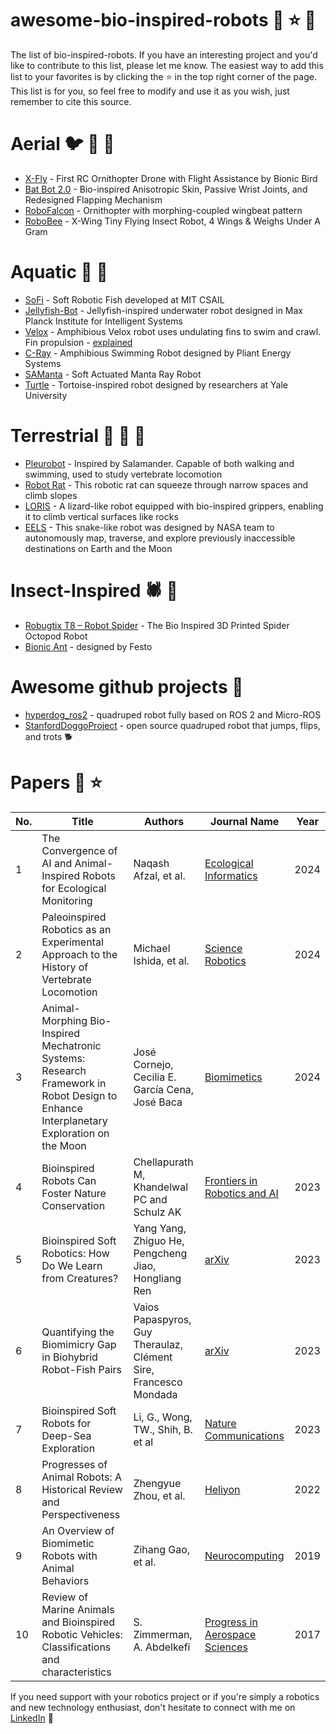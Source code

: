 # awesome-bio-inspired-robots :robot: :star: :rocket:
The list of bio-inspired-robots. If you have an interesting project and you'd like to contribute to this list, please let me know. The easiest way to add this list to your favorites is by clicking the ⭐ in the top right corner of the page. This list is for you, so feel free to modify and use it as you wish, just remember to cite this source.

# Aerial :bird: 🦇 🐝
- [X-Fly](https://www.youtube.com/watch?v=nPtSjjrzf-U) - First RC Ornithopter Drone with Flight Assistance by Bionic Bird
- [Bat Bot 2.0](https://www.youtube.com/watch?v=cm5v4jxcy-Q) - Bio-inspired Anisotropic Skin, Passive Wrist Joints, and Redesigned Flapping Mechanism
- [RoboFalcon](https://www.youtube.com/watch?v=TXg-qoRN0co) - Ornithopter with morphing-coupled wingbeat pattern
- [RoboBee](https://www.youtube.com/watch?v=CU_MLdM92Ms) - X-Wing Tiny Flying Insect Robot, 4 Wings & Weighs Under A Gram 


# Aquatic :ocean: :blowfish:
- [SoFi](https://www.youtube.com/watch?v=bY-bU28xzjY) - Soft Robotic Fish developed at MIT CSAIL
- [Jellyfish-Bot](https://www.youtube.com/watch?v=Javg9Q38Qz0) - Jellyfish-inspired underwater robot designed in Max Planck Institute for Intelligent Systems
- [Velox](https://www.youtube.com/watch?v=CkZszsl2aIU) - Amphibious Velox robot uses undulating fins to swim and crawl. Fin propulsion - [explained](https://www.youtube.com/watch?v=WevNiF2AbeM)
- [C-Ray](https://www.youtube.com/watch?v=llEFT9euTGU) - Amphibious Swimming Robot designed by Pliant Energy Systems
- [SAManta](https://www.youtube.com/watch?v=Zn0cNGTKa1I) - Soft Actuated Manta Ray Robot
- [Turtle](https://www.youtube.com/watch?v=Glgv3Uf2a9M) - Tortoise-inspired robot designed by researchers at Yale University

# Terrestrial 🦎 :rat: 🐍
- [Pleurobot](https://www.youtube.com/watch?v=zcAR_2bNojE) - Inspired by Salamander. Capable of both walking and swimming, used to study vertebrate locomotion
- [Robot Rat](https://www.youtube.com/watch?v=vqYJoorLJ8A) - This robotic rat can squeeze through narrow spaces and climb slopes
- [LORIS](https://www.youtube.com/watch?v=shDUKcf1S50) - A lizard-like robot equipped with bio-inspired grippers, enabling it to climb vertical surfaces like rocks
- [EELS](https://www.youtube.com/watch?v=ifCIDT4X9AM) - This snake-like robot was designed by NASA team to autonomously map, traverse, and explore previously inaccessible destinations on Earth and the Moon

# Insect-Inspired 🕷️ 🐜
- [Robugtix T8 – Robot Spider](https://www.youtube.com/watch?v=HfiHOpv6HtI) - The Bio Inspired 3D Printed Spider Octopod Robot
- [Bionic Ant](https://www.youtube.com/watch?v=aBfKoKHEzPQ) - designed by Festo

# Awesome github projects 🤖
- [hyperdog_ros2](https://github.com/NDHANA94/hyperdog_ros2) - quadruped robot fully based on ROS 2 and Micro-ROS
- [StanfordDoggoProject](https://github.com/Nate711/StanfordDoggoProject) - open source quadruped robot that jumps, flips, and trots 🐕

# Papers 📑 ⭐
| No. | Title | Authors | Journal Name | Year |
|-----|-------|---------|--------------|------|
| 1 | The Convergence of AI and Animal-Inspired Robots for Ecological Monitoring | Naqash Afzal, et al. | [Ecological Informatics](https://www.sciencedirect.com/science/article/pii/S1574954124004928) | 2024 |
| 2 | Paleoinspired Robotics as an Experimental Approach to the History of Vertebrate Locomotion | Michael Ishida, et al. | [Science Robotics](https://www.science.org/doi/10.1126/scirobotics.adn1125) | 2024 |
| 3 | Animal-Morphing Bio-Inspired Mechatronic Systems: Research Framework in Robot Design to Enhance Interplanetary Exploration on the Moon | José Cornejo, Cecilia E. García Cena, José Baca | [Biomimetics](https://www.mdpi.com/2313-7673/9/11/693) | 2024 |
| 4 | Bioinspired Robots Can Foster Nature Conservation | Chellapurath M, Khandelwal PC and Schulz AK | [Frontiers in Robotics and AI](https://www.frontiersin.org/journals/robotics-and-ai/articles/10.3389/frobt.2023.1145798/full) | 2023 |
| 5 | Bioinspired Soft Robotics: How Do We Learn from Creatures? | Yang Yang, Zhiguo He, Pengcheng Jiao, Hongliang Ren | [arXiv](https://arxiv.org/abs/2302.12647) | 2023 |
| 6 | Quantifying the Biomimicry Gap in Biohybrid Robot-Fish Pairs | Vaios Papaspyros, Guy Theraulaz, Clément Sire, Francesco Mondada | [arXiv](https://arxiv.org/abs/2308.08978) | 2023 |
| 7 | Bioinspired Soft Robots for Deep-Sea Exploration | Li, G., Wong, TW., Shih, B. et al | [Nature Communications](https://www.nature.com/articles/s41467-023-42882-3) | 2023 |
| 8 | Progresses of Animal Robots: A Historical Review and Perspectiveness | Zhengyue Zhou, et al. | [Heliyon](https://www.sciencedirect.com/science/article/pii/S2405844022027876) | 2022 |
| 9 | An Overview of Biomimetic Robots with Animal Behaviors | Zihang Gao, et al. | [Neurocomputing](https://www.sciencedirect.com/science/article/pii/S0925231218315339) | 2019 |
| 10 | Review of Marine Animals and Bioinspired Robotic Vehicles: Classifications and characteristics | S. Zimmerman, A. Abdelkefi | [Progress in Aerospace Sciences](https://www.sciencedirect.com/science/article/pii/S0376042117300908) | 2017 |

If you need support with your robotics project or if you're simply a robotics and new technology enthusiast, don't hesitate to connect with me on [LinkedIn](https://www.linkedin.com/in/adam-srebro-phd-90a3504b) 🚀



